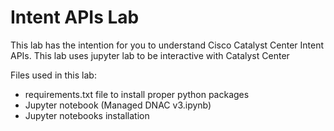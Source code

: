 # Intent APIs Lab
This lab has the intention for you to understand Cisco Catalyst Center Intent APIs. This lab uses jupyter lab to be interactive with Catalyst Center

Files used in this lab:
- requirements.txt file to install proper python packages
- Jupyter notebook (Managed DNAC v3.ipynb)
- Jupyter notebooks installation
